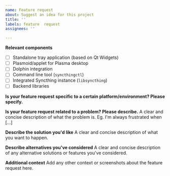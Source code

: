 ```yaml
---
name: Feature request
about: Suggest an idea for this project
title: ''
labels: feature  request
assignees: ''

---
```


**Relevant components**
* [ ] Standalone tray application (based on Qt Widgets)
* [ ] Plasmoid/applet for Plasma desktop
* [ ] Dolphin integration
* [ ] Command line tool (`syncthingctl`)
* [ ] Integrated Syncthing instance (`libsyncthing`)
* [ ] Backend libraries

**Is your feature request specific to a certain platform/environment? Please specify.**

**Is your feature request related to a problem? Please describe.**
A clear and concise description of what the problem is. Eg. I'm always frustrated when […]

**Describe the solution you'd like**
A clear and concise description of what you want to happen.

**Describe alternatives you've considered**
A clear and concise description of any alternative solutions or features you've considered.

**Additional context**
Add any other context or screenshots about the feature request here.
